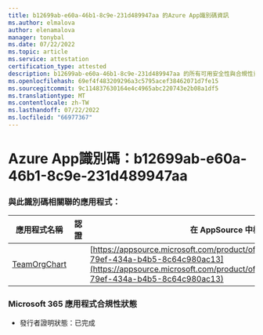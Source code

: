 ```yaml
---
title: b12699ab-e60a-46b1-8c9e-231d489947aa 的Azure App識別碼資訊
ms.author: elmalova
author: elenamalova
manager: tonybal
ms.date: 07/22/2022
ms.topic: article
ms.service: attestation
certification_type: attested
description: b12699ab-e60a-46b1-8c9e-231d489947aa 的所有可用安全性與合規性資訊。
ms.openlocfilehash: 69ef4f483209296a3c5795acef38462071d7fe15
ms.sourcegitcommit: 9c114837630164e4c4965abc220743e2b08a1df5
ms.translationtype: MT
ms.contentlocale: zh-TW
ms.lasthandoff: 07/22/2022
ms.locfileid: "66977367"
---
```

# <a name="azure-app-id-b12699ab-e60a-46b1-8c9e-231d489947aa"></a>Azure App識別碼：b12699ab-e60a-46b1-8c9e-231d489947aa


### <a name="apps-associated-with-this-id"></a>與此識別碼相關聯的應用程式：
| **應用程式名稱** | **認證** | **在 AppSource 中檢視** |
|--------------|---------------|-----------------------|
| [TeamOrgChart](../forward/teamorgchart.66763c6e-79ef-434a-b4b5-8c64c980ac13.md) |  | [https://appsource.microsoft.com/product/office/teamorgchart.66763c6e-79ef-434a-b4b5-8c64c980ac13](https://appsource.microsoft.com/product/office/teamorgchart.66763c6e-79ef-434a-b4b5-8c64c980ac13) |

### <a name="microsoft-365-app-compliance-status"></a>Microsoft 365 應用程式合規性狀態
- 發行者證明狀態：已完成

